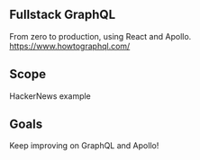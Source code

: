 ## Fullstack GraphQL 

From zero to production, using React and Apollo.
https://www.howtographql.com/

## Scope
HackerNews example

## Goals
Keep improving on GraphQL and Apollo!
